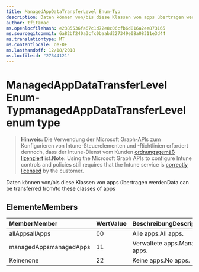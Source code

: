 ```yaml
---
title: ManagedAppDataTransferLevel Enum-Typ
description: Daten können von/bis diese Klassen von apps übertragen werden
author: tfitzmac
ms.openlocfilehash: e2385536fa67c1d72e8c06cfb6d816a2ee873165
ms.sourcegitcommit: 6a82bf240a3cfc0baabd227349e08a08311e3d44
ms.translationtype: MT
ms.contentlocale: de-DE
ms.lasthandoff: 12/18/2018
ms.locfileid: "27344121"
---
```

# <a name="managedappdatatransferlevel-enum-type"></a><span data-ttu-id="b9ce7-103">ManagedAppDataTransferLevel Enum-Typ</span><span class="sxs-lookup"><span data-stu-id="b9ce7-103">managedAppDataTransferLevel enum type</span></span>

> <span data-ttu-id="b9ce7-104">**Hinweis:** Die Verwendung der Microsoft Graph-APIs zum Konfigurieren von Intune-Steuerelementen und -Richtlinien erfordert dennoch, dass der Intune-Dienst vom Kunden [ordnungsgemäß lizenziert](https://go.microsoft.com/fwlink/?linkid=839381) ist.</span><span class="sxs-lookup"><span data-stu-id="b9ce7-104">**Note:** Using the Microsoft Graph APIs to configure Intune controls and policies still requires that the Intune service is [correctly licensed](https://go.microsoft.com/fwlink/?linkid=839381) by the customer.</span></span>

<span data-ttu-id="b9ce7-105">Daten können von/bis diese Klassen von apps übertragen werden</span><span class="sxs-lookup"><span data-stu-id="b9ce7-105">Data can be transferred from/to these classes of apps</span></span>
## <a name="members"></a><span data-ttu-id="b9ce7-106">Elemente</span><span class="sxs-lookup"><span data-stu-id="b9ce7-106">Members</span></span>
|<span data-ttu-id="b9ce7-107">Member</span><span class="sxs-lookup"><span data-stu-id="b9ce7-107">Member</span></span>|<span data-ttu-id="b9ce7-108">Wert</span><span class="sxs-lookup"><span data-stu-id="b9ce7-108">Value</span></span>|<span data-ttu-id="b9ce7-109">Beschreibung</span><span class="sxs-lookup"><span data-stu-id="b9ce7-109">Description</span></span>|
|:---|:---|:---|
|<span data-ttu-id="b9ce7-110">allApps</span><span class="sxs-lookup"><span data-stu-id="b9ce7-110">allApps</span></span>|<span data-ttu-id="b9ce7-111">0</span><span class="sxs-lookup"><span data-stu-id="b9ce7-111">0</span></span>|<span data-ttu-id="b9ce7-112">Alle apps.</span><span class="sxs-lookup"><span data-stu-id="b9ce7-112">All apps.</span></span>|
|<span data-ttu-id="b9ce7-113">managedApps</span><span class="sxs-lookup"><span data-stu-id="b9ce7-113">managedApps</span></span>|<span data-ttu-id="b9ce7-114">1</span><span class="sxs-lookup"><span data-stu-id="b9ce7-114">1</span></span>|<span data-ttu-id="b9ce7-115">Verwaltete apps.</span><span class="sxs-lookup"><span data-stu-id="b9ce7-115">Managed apps.</span></span>|
|<span data-ttu-id="b9ce7-116">Keine</span><span class="sxs-lookup"><span data-stu-id="b9ce7-116">none</span></span>|<span data-ttu-id="b9ce7-117">2</span><span class="sxs-lookup"><span data-stu-id="b9ce7-117">2</span></span>|<span data-ttu-id="b9ce7-118">Keine apps.</span><span class="sxs-lookup"><span data-stu-id="b9ce7-118">No apps.</span></span>|



